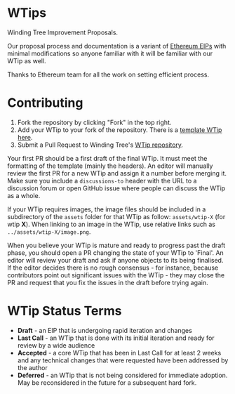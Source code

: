 # WTips
Winding Tree Improvement Proposals.

Our proposal process and documentation is a variant of [Ethereum EIPs](https://github.com/ethereum/EIPs)  with minimal modifications so anyone familiar with it will be familiar with our WTip as well.

Thanks to Ethereum team for all the work on setting efficient process.

# Contributing

 1. Fork the repository by clicking "Fork" in the top right.
 2. Add your WTip to your fork of the repository. There is a [template WTip here](wtip-X.md).
 3. Submit a Pull Request to Winding Tree's [WTip repository](https://github.com/windingtree/wtips).

Your first PR should be a first draft of the final WTip. It must meet the formatting of the template (mainly the headers). An editor will manually review the first PR for a new WTip and assign it a number before merging it. Make sure you include a `discussions-to` header with the URL to a discussion forum or open GitHub issue where people can discuss the WTip as a whole.

If your WTip requires images, the image files should be included in a subdirectory of the `assets` folder for that WTip as follow: `assets/wtip-X` (for wtip **X**). When linking to an image in the WTip, use relative links such as `../assets/wtip-X/image.png`.

When you believe your WTip is mature and ready to progress past the draft phase, you should open a PR changing the state of your WTip to 'Final'. An editor will review your draft and ask if anyone objects to its being finalised. If the editor decides there is no rough consensus - for instance, because contributors point out significant issues with the WTip - they may close the PR and request that you fix the issues in the draft before trying again.

# WTip Status Terms
* **Draft** - an EIP that is undergoing rapid iteration and changes
* **Last Call** - an WTip that is done with its initial iteration and ready for review by a wide audience
* **Accepted** - a core WTip that has been in Last Call for at least 2 weeks and any technical changes that were requested have been addressed by the author
* **Deferred** - an WTip that is not being considered for immediate adoption. May be reconsidered in the future for a subsequent hard fork.
